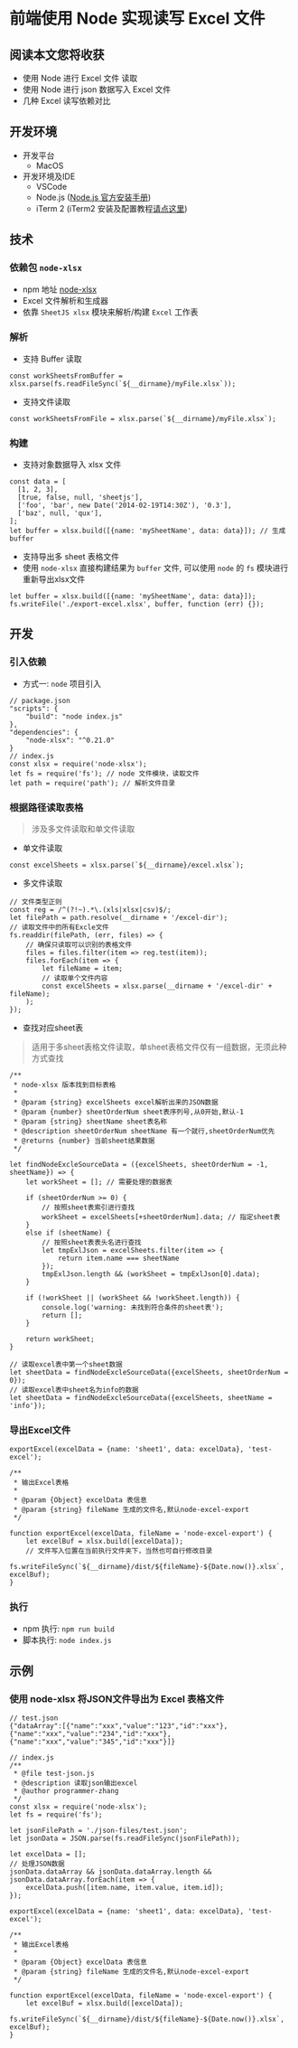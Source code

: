 # 前端使用 Node 实现读写 Excel 文件

## 阅读本文您将收获
* 使用 Node 进行 Excel 文件 读取
* 使用 Node 进行 json 数据写入 Excel 文件
* 几种 Excel 读写依赖对比

## 开发环境
* 开发平台
	* MacOS
* 开发环境及IDE
	* VSCode
	* Node.js ([Node.js 官方安装手册](https://www.runoob.com/nodejs/nodejs-install-setup.html))
	* iTerm 2 (iTerm2 安装及配置教程[请点这里](./item2.md))

## 技术
### 依赖包 `node-xlsx`
* npm 地址 [node-xlsx](https://www.npmjs.com/package/node-xlsx)
* Excel 文件解析和生成器
* 依靠 `SheetJS xlsx` 模块来解析/构建 `Excel` 工作表

### 解析
* 支持 Buffer 读取

```
const workSheetsFromBuffer = xlsx.parse(fs.readFileSync(`${__dirname}/myFile.xlsx`));
```
* 支持文件读取

```
const workSheetsFromFile = xlsx.parse(`${__dirname}/myFile.xlsx`);
```

### 构建
* 支持对象数据导入 xlsx 文件

```
const data = [
  [1, 2, 3],
  [true, false, null, 'sheetjs'],
  ['foo', 'bar', new Date('2014-02-19T14:30Z'), '0.3'],
  ['baz', null, 'qux'],
];
let buffer = xlsx.build([{name: 'mySheetName', data: data}]); // 生成 buffer
```

* 支持导出多 sheet 表格文件
* 使用 `node-xlsx` 直接构建结果为 `buffer` 文件, 可以使用 `node` 的 `fs` 模块进行重新导出xlsx文件

```
let buffer = xlsx.build([{name: 'mySheetName', data: data}]); 
fs.writeFile('./export-excel.xlsx', buffer, function (err) {});
```

## 开发
### 引入依赖
* 方式一: `node` 项目引入

```
// package.json
"scripts": {
	"build": "node index.js"
},
"dependencies": {
	"node-xlsx": "^0.21.0"
}
// index.js
const xlsx = require('node-xlsx');
let fs = require('fs'); // node 文件模块，读取文件
let path = require('path'); // 解析文件目录
```

### 根据路径读取表格
> 涉及多文件读取和单文件读取

* 单文件读取

```
const excelSheets = xlsx.parse(`${__dirname}/excel.xlsx`);
```

* 多文件读取

```
// 文件类型正则
const reg = /^(?!~).*\.(xls|xlsx|csv)$/;
let filePath = path.resolve(__dirname + '/excel-dir');
// 读取文件中的所有Excle文件
fs.readdir(filePath, (err, files) => {
	// 确保只读取可以识别的表格文件
	files = files.filter(item => reg.test(item));
	files.forEach(item => {
		let fileName = item;
		// 读取单个文件内容
		const excelSheets = xlsx.parse(__dirname + '/excel-dir' + fileName);
	);
});
```

* 查找对应sheet表

> 适用于多sheet表格文件读取，单sheet表格文件仅有一组数据，无须此种方式查找

```
/**
 * node-xlsx 版本找到目标表格
 *
 * @param {string} excelSheets excel解析出来的JSON数据
 * @param {number} sheetOrderNum sheet表序列号,从0开始,默认-1
 * @param {string} sheetName sheet表名称
 * @description sheetOrderNum sheetName 有一个就行,sheetOrderNum优先
 * @returns {number} 当前sheet结果数据
 */

let findNodeExcleSourceData = ({excelSheets, sheetOrderNum = -1, sheetName}) => {
    let workSheet = []; // 需要处理的数据表

    if (sheetOrderNum >= 0) {
        // 按照sheet表索引进行查找
        workSheet = excelSheets[+sheetOrderNum].data; // 指定sheet表
    }
    else if (sheetName) {
        // 按照sheet表表头名进行查找
        let tmpExlJson = excelSheets.filter(item => {
            return item.name === sheetName
        });
        tmpExlJson.length && (workSheet = tmpExlJson[0].data);
    }
    
    if (!workSheet || (workSheet && !workSheet.length)) {
        console.log('warning: 未找到符合条件的sheet表');
        return [];
    }

    return workSheet;
}

// 读取excel表中第一个sheet数据
let sheetData = findNodeExcleSourceData({excelSheets, sheetOrderNum = 0});
// 读取excel表中sheet名为info的数据
let sheetData = findNodeExcleSourceData({excelSheets, sheetName = 'info'});
```

### 导出Excel文件

```
exportExcel(excelData = {name: 'sheet1', data: excelData}, 'test-excel');

/**
 * 输出Excel表格
 *
 * @param {Object} excelData 表信息
 * @param {string} fileName 生成的文件名,默认node-excel-export
 */

function exportExcel(excelData, fileName = 'node-excel-export') {
    let excelBuf = xlsx.build([excelData]);
    // 文件写入位置在当前执行文件夹下，当然也可自行修改目录
    fs.writeFileSync(`${__dirname}/dist/${fileName}-${Date.now()}.xlsx`, excelBuf);
}
```

### 执行
* npm 执行: `npm run build`
* 脚本执行: `node index.js`

## 示例
### 使用 node-xlsx 将JSON文件导出为 Excel 表格文件

```
// test.json
{"dataArray":[{"name":"xxx","value":"123","id":"xxx"},{"name":"xxx","value":"234","id":"xxx"},{"name":"xxx","value":"345","id":"xxx"}]}

// index.js
/**
 * @file test-json.js
 * @description 读取json输出excel
 * @author programmer-zhang
 */
const xlsx = require('node-xlsx');
let fs = require('fs');

let jsonFilePath = './json-files/test.json';
let jsonData = JSON.parse(fs.readFileSync(jsonFilePath));

let excelData = [];
// 处理JSON数据
jsonData.dataArray && jsonData.dataArray.length && jsonData.dataArray.forEach(item => {
	excelData.push([item.name, item.value, item.id]);
});

exportExcel(excelData = {name: 'sheet1', data: excelData}, 'test-excel');

/**
 * 输出Excel表格
 *
 * @param {Object} excelData 表信息
 * @param {string} fileName 生成的文件名,默认node-excel-export
 */

function exportExcel(excelData, fileName = 'node-excel-export') {
    let excelBuf = xlsx.build([excelData]);
    fs.writeFileSync(`${__dirname}/dist/${fileName}-${Date.now()}.xlsx`, excelBuf);
}
```